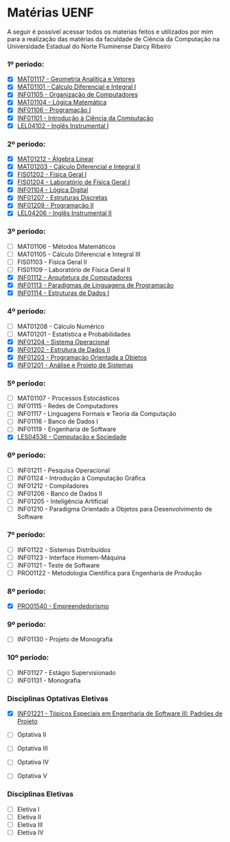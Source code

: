 # Matérias UENF

A seguir é possível acessar todos os materias feitos e utilizados por mim para a realização das matérias da faculdade de Ciência da Computação na Universidade Estadual do Norte Fluminense Darcy Ribeiro

### 1º período:
- [x] [MAT01117 - Geometria Analítica e Vetores](./Geometria%20Analítica%20e%20Vetores/README.md)
- [x] [MAT01101 - Cálculo Diferencial e Integral I](./Cálculo%20Diferencial%20e%20Integral%20I/README.md)
- [x] [INF01105 - Organização de Computadores](./Organização%20de%20Computadores/README.md)
- [x] [MAT01104 - Lógica Matemática](./Lógica%20Matemática/README.md)
- [x] [INF01106 - Programação I](./Programação%20I/README.md)
- [x] [INF01101 - Introdução à Ciência da Computação]()
- [x] [LEL04102 - Inglês Instrumental I]()

### 2º período:
- [x] [MAT01212 - Álgebra Linear](./Álgebra%20Linear/README.md)
- [x] [MAT01203 - Cálculo Diferencial e Integral II]()
- [x] [FIS01202 - Física Geral I]()
- [x] [FIS01204 - Laboratório de Física Geral I]()
- [x] [INF01104 - Lógica Digital](./Lógica%20Digital/README.md)
- [x] [INF01207 - Estruturas Discretas]()
- [x] [INF01209 - Programação II]()
- [x] [LEL04206 - Inglês Instrumental II]()

### 3º período:
- [ ] MAT01106 - Métodos Matemáticos 
- [ ] MAT01105 - Cálculo Diferencial e Integral III
- [ ] FIS01103 - Física Geral II
- [ ] FIS01109 - Laboratório de Física Geral II
- [x] [INF01112 - Arquitetura de Computadores](./Arquitetura%20de%20Computadores/README.md)
- [x] [INF01113 - Paradigmas de Linguagens de Programação]()
- [x] [INF01114 - Estruturas de Dados I]()

### 4º período:
- [ ] MAT01208 - Cálculo Numérico
- [ ] MAT01201 - Estatística e Probabilidades
- [x] [INF01204 - Sistema Operacional]()
- [x] [INF01202 - Estrutura de Dados II]()
- [x] [INF01203 - Programação Orientada a Objetos]()
- [x] [INF01201 - Análise e Projeto de Sistemas]()

### 5º período:
- [ ] MAT01107 - Processos Estocásticos
- [ ] INF01115 - Redes de Computadores
- [ ] INF01117 - Linguagens Formais e Teoria da Computação
- [ ] INF01116 - Banco de Dados I
- [ ] INF01119 - Engenharia de Software
- [x] [LES04536 - Computação e Sociedade]()

### 6º período:
- [ ] INF01211 - Pesquisa Operacional
- [ ] INF01124 - Introdução à Computação Gráfica
- [ ] INF01212 - Compiladores
- [ ] INF01206 - Banco de Dados II
- [ ] INF01205 - Inteligência Artificial
- [ ] INF01210 - Paradigma Orientado a Objetos para Desenvolvimento de Software
  
### 7º período:
- [ ] INF01122 - Sistemas Distribuídos
- [ ] INF01123 - Interface Homem-Máquina 
- [ ] INF01121 - Teste de Software
- [ ] PRO01122 - Metodologia Científica para Engenharia de Produção

### 8º período:
- [x] [PRO01540 - Empreendedorismo]()

### 9º período:
- [ ] INF01130 - Projeto de Monografia

### 10º período:
- [ ] INF01127 - Estágio Supervisionado
- [ ] INF01131 - Monografia

### Disciplinas Optativas Eletivas
- [x] [INF01221 - Tópicos Especiais em Engenharia de Software III: Padrões de Projeto]()
- [ ] Optativa II
- [ ] Optativa III
- [ ] Optativa IV
- [ ] Optativa V


### Disciplinas Eletivas
- [ ] Eletiva I
- [ ] Eletiva II
- [ ] Eletiva III
- [ ] Eletiva IV
